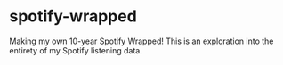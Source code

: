 # spotify-wrapped
Making my own 10-year Spotify Wrapped! This is an exploration into the entirety of my Spotify listening data.
